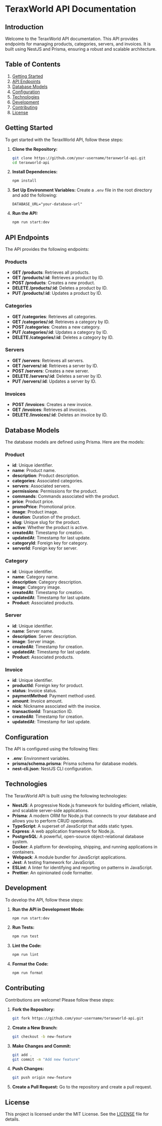 # TeraxWorld API Documentation

## Introduction

Welcome to the TeraxWorld API documentation. This API provides endpoints for managing products, categories, servers, and invoices. It is built using NestJS and Prisma, ensuring a robust and scalable architecture.

## Table of Contents

1. [Getting Started](#getting-started)
2. [API Endpoints](#api-endpoints)
3. [Database Models](#database-models)
4. [Configuration](#configuration)
5. [Technologies](#technologies)
6. [Development](#development)
7. [Contributing](#contributing)
8. [License](#license)

## Getting Started

To get started with the TeraxWorld API, follow these steps:

1. **Clone the Repository:**
   ```bash
   git clone https://github.com/your-username/teraxworld-api.git
   cd teraxworld-api
   ```

2. **Install Dependencies:**
   ```bash
   npm install
   ```

3. **Set Up Environment Variables:**
   Create a `.env` file in the root directory and add the following:
   ```
   DATABASE_URL="your-database-url"
   ```

4. **Run the API:**
   ```bash
   npm run start:dev
   ```

## API Endpoints

The API provides the following endpoints:

### Products

- **GET /products**: Retrieves all products.
- **GET /products/:id**: Retrieves a product by ID.
- **POST /products**: Creates a new product.
- **DELETE /products/:id**: Deletes a product by ID.
- **PUT /products/:id**: Updates a product by ID.

### Categories

- **GET /categories**: Retrieves all categories.
- **GET /categories/:id**: Retrieves a category by ID.
- **POST /categories**: Creates a new category.
- **PUT /categories/:id**: Updates a category by ID.
- **DELETE /categories/:id**: Deletes a category by ID.

### Servers

- **GET /servers**: Retrieves all servers.
- **GET /servers/:id**: Retrieves a server by ID.
- **POST /servers**: Creates a new server.
- **DELETE /servers/:id**: Deletes a server by ID.
- **PUT /servers/:id**: Updates a server by ID.

### Invoices

- **POST /invoices**: Creates a new invoice.
- **GET /invoices**: Retrieves all invoices.
- **DELETE /invoices/:id**: Deletes an invoice by ID.

## Database Models

The database models are defined using Prisma. Here are the models:

### Product

- **id**: Unique identifier.
- **name**: Product name.
- **description**: Product description.
- **categories**: Associated categories.
- **servers**: Associated servers.
- **permissions**: Permissions for the product.
- **commands**: Commands associated with the product.
- **price**: Product price.
- **promoPrice**: Promotional price.
- **image**: Product image.
- **duration**: Duration of the product.
- **slug**: Unique slug for the product.
- **active**: Whether the product is active.
- **createdAt**: Timestamp for creation.
- **updatedAt**: Timestamp for last update.
- **categoryId**: Foreign key for category.
- **serverId**: Foreign key for server.

### Category

- **id**: Unique identifier.
- **name**: Category name.
- **description**: Category description.
- **image**: Category image.
- **createdAt**: Timestamp for creation.
- **updatedAt**: Timestamp for last update.
- **Product**: Associated products.

### Server

- **id**: Unique identifier.
- **name**: Server name.
- **description**: Server description.
- **image**: Server image.
- **createdAt**: Timestamp for creation.
- **updatedAt**: Timestamp for last update.
- **Product**: Associated products.

### Invoice

- **id**: Unique identifier.
- **productId**: Foreign key for product.
- **status**: Invoice status.
- **paymentMethod**: Payment method used.
- **amount**: Invoice amount.
- **nick**: Nickname associated with the invoice.
- **transactionId**: Transaction ID.
- **createdAt**: Timestamp for creation.
- **updatedAt**: Timestamp for last update.

## Configuration

The API is configured using the following files:

- **.env**: Environment variables.
- **prisma/schema.prisma**: Prisma schema for database models.
- **nest-cli.json**: NestJS CLI configuration.

## Technologies

The TeraxWorld API is built using the following technologies:

- **NestJS**: A progressive Node.js framework for building efficient, reliable, and scalable server-side applications.
- **Prisma**: A modern ORM for Node.js that connects to your database and allows you to perform CRUD operations.
- **TypeScript**: A superset of JavaScript that adds static types.
- **Express**: A web application framework for Node.js.
- **PostgreSQL**: A powerful, open-source object-relational database system.
- **Docker**: A platform for developing, shipping, and running applications in containers.
- **Webpack**: A module bundler for JavaScript applications.
- **Jest**: A testing framework for JavaScript.
- **ESLint**: A linter for identifying and reporting on patterns in JavaScript.
- **Prettier**: An opinionated code formatter.

## Development

To develop the API, follow these steps:

1. **Run the API in Development Mode:**
   ```bash
   npm run start:dev
   ```

2. **Run Tests:**
   ```bash
   npm run test
   ```

3. **Lint the Code:**
   ```bash
   npm run lint
   ```

4. **Format the Code:**
   ```bash
   npm run format
   ```

## Contributing

Contributions are welcome! Please follow these steps:

1. **Fork the Repository:**
   ```bash
   git fork https://github.com/your-username/teraxworld-api.git
   ```

2. **Create a New Branch:**
   ```bash
   git checkout -b new-feature
   ```

3. **Make Changes and Commit:**
   ```bash
   git add .
   git commit -m "Add new feature"
   ```

4. **Push Changes:**
   ```bash
   git push origin new-feature
   ```

5. **Create a Pull Request:**
   Go to the repository and create a pull request.

## License

This project is licensed under the MIT License. See the [LICENSE](LICENSE) file for details.